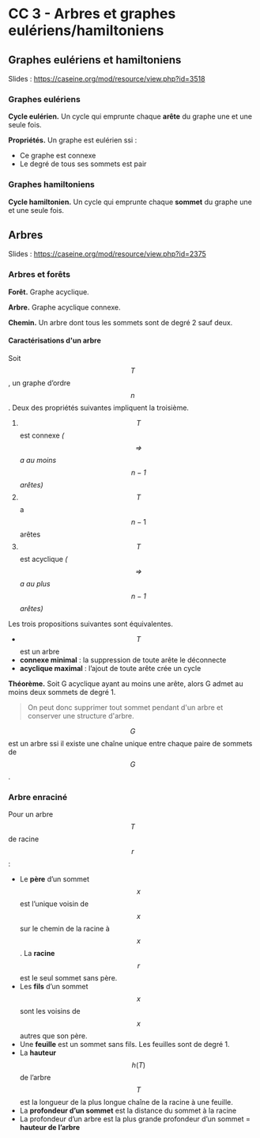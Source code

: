# CC 3 - Arbres et graphes eulériens/hamiltoniens

## Graphes eulériens et hamiltoniens

Slides : <https://caseine.org/mod/resource/view.php?id=3518>

### Graphes eulériens

**Cycle eulérien.** Un cycle qui emprunte chaque **arête** du graphe une et une seule fois.

**Propriétés.** Un graphe est eulérien ssi :

- Ce graphe est connexe
- Le degré de tous ses sommets est pair

### Graphes hamiltoniens

**Cycle hamiltonien.** Un cycle qui emprunte chaque **sommet** du graphe une et une seule fois.

## Arbres

Slides : <https://caseine.org/mod/resource/view.php?id=2375>

### Arbres et forêts

**Forêt.** Graphe acyclique.

**Arbre.** Graphe acyclique connexe.

**Chemin.** Un arbre dont tous les sommets sont de degré 2 sauf deux.

#### Caractérisations d'un arbre

Soit $$T$$, un graphe d’ordre $$n$$. Deux des propriétés suivantes impliquent la troisième.

1. $$T$$ est connexe *($$\Rightarrow$$ a au moins $$n - 1$$ arêtes)*
2. $$T$$ a $$n - 1$$ arêtes
3. $$T$$ est acyclique *($$\Rightarrow$$ a au plus $$n - 1$$ arêtes)*

Les trois propositions suivantes sont équivalentes.

- $$T$$ est un arbre
- **connexe minimal** : la suppression de toute arête le déconnecte
- **acyclique maximal** : l’ajout de toute arête crée un cycle

**Théorème.** Soit G acyclique ayant au moins une arête, alors G admet au moins deux sommets de degré 1.

> On peut donc supprimer tout sommet pendant d'un arbre et conserver une structure d'arbre.

$$G$$ est un arbre ssi il existe une chaîne unique entre chaque paire de sommets de $$G$$.

### Arbre enraciné

Pour un arbre $$T$$ de racine $$r$$ :

- Le **père** d’un sommet $$x$$ est l’unique voisin de $$x$$ sur le chemin de la racine à $$x$$. La **racine** $$r$$ est le seul sommet sans père.
- Les **fils** d’un sommet $$x$$ sont les voisins de $$x$$ autres que son père.
- Une **feuille** est un sommet sans fils. Les feuilles sont de degré 1.
- La **hauteur** $$h(T)$$ de l’arbre $$T$$ est la longueur de la plus longue chaîne de la racine à une feuille.
- La **profondeur d’un sommet** est la distance du sommet à la racine
- La profondeur d’un arbre est la plus grande profondeur d’un sommet = **hauteur de l’arbre**
